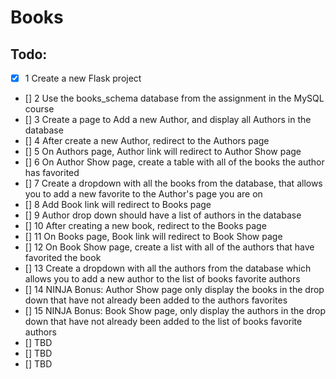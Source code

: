 # Books

## Todo:
- [x] 1 Create a new Flask project
- [] 2 Use the books_schema database from the assignment in the MySQL course
- [] 3 Create a page to Add a new Author, and display all Authors in the database
- [] 4 After create a new Author, redirect to the Authors page
- [] 5 On Authors page, Author link will redirect to Author Show page
- [] 6 On Author Show page, create a table with all of the books the author has favorited
- [] 7 Create a dropdown with all the books from the database, that allows you to add a new favorite to the Author's page you are on
- [] 8 Add Book link will redirect to Books page
- [] 9 Author drop down should have a list of authors in the database
- [] 10 After creating a new book, redirect to the Books page
- [] 11 On Books page, Book link will redirect to Book Show page
- [] 12 On Book Show page, create a list with all of the authors that have favorited the book
- [] 13 Create a dropdown with all the authors from the database which allows you to add a new author to the list of books favorite authors
- [] 14 NINJA Bonus: Author Show page only display the books in the drop down that have not already been added to the authors favorites
- [] 15 NINJA Bonus: Book Show page, only display the authors in the drop down that have not already been added to the list of books favorite authors
- [] TBD
- [] TBD
- [] TBD